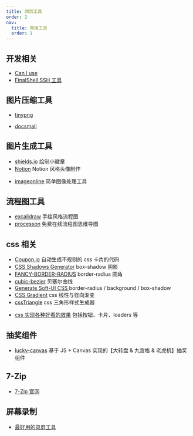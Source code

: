 ```yaml
---
title: 网页工具
order: 2
nav:
  title: 常用工具
  order: 1
---
```


## 开发相关

- [Can I use](https://caniuse.com/)
- [FinalShell SSH 工具](http://www.hostbuf.com/t/988.html)

## 图片压缩工具

- [tinypng](https://tinypng.com/)

* [docsmall](https://docsmall.com/)

## 图片生成工具

- [shields.io](https://shields.io/) 绘制小徽章
- [Notion](https://notion-avatar.vercel.app/zh) Notion 风格头像制作

* [imageonline](https://imageonline.co/) 简单图像处理工具

## 流程图工具

- [excalidraw](https://excalidraw.com/) 手绘风格流程图
- [processon](https://www.processon.com/) 免费在线流程图思维导图

## css 相关

- [Coupon.io](https://coupon.codelabo.cn/) 自动生成不规则的 css 卡片的代码
- [CSS Shadows Generator](https://shadows.brumm.af/) box-shadow 阴影
- [FANCY-BORDER-RADIUS](https://9elements.github.io/fancy-border-radius/) border-radius 圆角
- [cubic-bezier](https://cubic-bezier.com/#.17,.67,.83,.67) 贝塞尔曲线
- [Generate Soft-UI CSS ](https://neumorphism.io/#685a5a) border-radius / background / box-shadow
- [CSS Gradient](https://cssgradient.io/) css 线性与径向渐变
- [cssTriangle](http://49.234.61.19/tool/cssTriangle) css 三角形样式生成器

* [css 实现各种好看的效果](https://uiverse.io/buttons) 包括按钮、卡片、loaders 等

## 抽奖组件

- [lucky-canvas](https://100px.net/) 基于 JS + Canvas 实现的【大转盘 & 九宫格 & 老虎机】抽奖组件

## 7-Zip

- [7-Zip 官网](https://www.7-zip.org/)

## 屏幕录制

- [最好用的录屏工具](https://mp.weixin.qq.com/s?__biz=Mzg5MTAxNDAwOQ==&mid=2247485228&idx=1&sn=8545128debc1d8e0b27853b455aac4b6&source=41#wechat_redirect)
